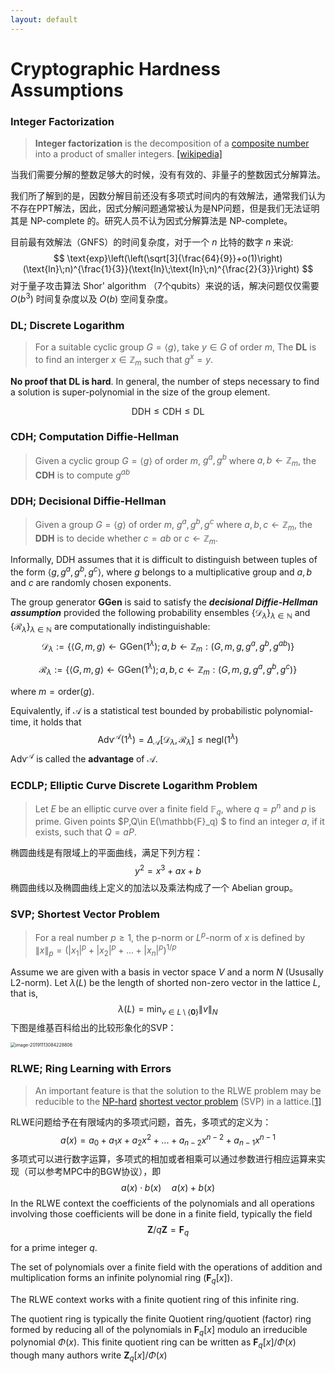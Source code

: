```yaml
---
layout: default
---
```


# Cryptographic Hardness Assumptions

### Integer Factorization

> **Integer factorization** is the decomposition of a [composite number](https://en.wikipedia.org/wiki/Composite_number) into a product of smaller integers. [[wikipedia]](https://en.wikipedia.org/wiki/Integer_factorization#cite_note-rsa768-1)

当我们需要分解的整数足够大的时候，没有有效的、非量子的整数因式分解算法。

我们所了解到的是，因数分解目前还没有多项式时间内的有效解法，通常我们认为不存在PPT解法，因此，因式分解问题通常被认为是NP问题，但是我们无法证明其是 NP-complete 的。研究人员不认为因式分解算法是 NP-complete。

目前最有效解法（GNFS）的时间复杂度，对于一个 $n$ 比特的数字 $n$ 来说:
$$
\text{exp}\left(\left(\sqrt[3]{\frac{64}{9}}+o(1)\right)(\text{ln}\;n)^{\frac{1}{3}}(\text{ln}\;\text{ln}\;n)^{\frac{2}{3}}\right)
$$
对于量子攻击算法 Shor' algorithm （7个qubits）来说的话，解决问题仅仅需要 $O(b^3)$ 时间复杂度以及 $O(b)$ 空间复杂度。

### DL; Discrete Logarithm

> For a suitable cyclic group $G=\langle g\rangle$, take $y\in G$ of order $m$, The **DL** is to find an interger $x\in\mathbb{Z}_m$ such that $g^x=y$.

**No proof that DL is hard**. In general, the number of steps necessary to find a solution is super-polynomial in the size of the group element.

$$\text{DDH}\leq\text{CDH}\leq\text{DL}$$

### CDH; Computation Diffie-Hellman

> Given a cyclic group $G=\langle g\rangle$ of order $m$, $g^a,g^b$ where $a,b\gets\mathbb{Z}_m$, the **CDH** is to compute $g^{ab}$


### DDH; Decisional Diffie-Hellman

> Given a group $G=\langle g\rangle$ of order $m$, $g^a,g^b, g^c$ where $a,b,c\gets\mathbb{Z}_m$, the **DDH** is to decide whether $c=ab$ or $c\gets\mathbb{Z}_m$.

Informally, DDH assumes that it is difficult to distinguish between tuples of the form $\langle g,g^a,g^b,g^c\rangle$, where $g$ belongs to a multiplicative group and $a,b$ and $c$ are randomly chosen exponents.

The group generator **GGen** is said to satisfy the ***decisional Diffie-Hellman assumption*** provided the following probability ensembles $\{\mathcal{D}_\lambda\}_{\lambda\in\mathbb{N}}$ and $\{\mathcal{R}_\lambda\}_{\lambda\in\mathbb{N}}$ are computationally indistinguishable:
$$
\mathcal{D}_\lambda:=\{\langle G,m,g\rangle\gets \text{GGen}(1^\lambda);a,b\gets \mathbb{Z}_m:(G,m,g,g^a,g^b,g^{ab})\}
$$

$$
\mathcal{R}_\lambda:=\{\langle G,m,g\rangle\gets \text{GGen}(1^\lambda);a,b,c\gets \mathbb{Z}_m:(G,m,g,g^a,g^b,g^{c})\}
$$

where $m=\text{order}(g)$.

Equivalently, if $\mathcal{A}$ is a statistical test bounded by probabilistic polynomial-time, it holds that
$$
\text{Adv}^{\mathcal{A}}(1^\lambda)=\Delta_\mathcal{A}[\mathcal{D}_\lambda, \mathcal{R}_\lambda]\leq\text{negl}(1^\lambda)
$$
$\text{Adv}^{\mathcal{A}}$ is called the **advantage** of $\mathcal{A}$.

### ECDLP; Elliptic Curve Discrete Logarithm Problem

>  Let $E$ be an elliptic curve over a finite field $\mathbb{F}_q$, where $q=p^n$ and $p$ is prime.  Given points $P,Q\in E(\mathbb{F}_q) $ to find an integer $a$, if it exists, such that $Q=aP$.

椭圆曲线是有限域上的平面曲线，满足下列方程：
$$
y^2=x^3+ax+b
$$
椭圆曲线以及椭圆曲线上定义的加法以及乘法构成了一个 Abelian group。

### SVP; Shortest Vector Problem

> For a real number $p ≥ 1$, the p-norm or $L^p$-norm of $x$ is defined by $\|x\|_p=(|x_1|^p+|x_2|^p+...+|x_n|^p)^{1/p}$

Assume we are given with a basis in vector space $V$ and a norm $N$ (Ususally L2-norm). Let $\lambda(L)$ be the length of shorted non-zero vector in the lattice $L$, that is,
$$
\lambda (L)=\min_{v\in L\setminus \{\mathbf {0} \}}\|v\|_{N}
$$
下图是维基百科给出的比较形象化的SVP：

<img src="/Users/jamie/Library/Application Support/typora-user-images/image-20191113084228806.png" alt="image-20191113084228806" style="zoom:50%;" />

### RLWE; Ring Learning with Errors

> An important feature  is  that the solution to the RLWE problem may be  reducible to the [NP-hard](https://en.wikipedia.org/wiki/NP-hard) [shortest vector problem](https://en.wikipedia.org/wiki/Shortest_vector_problem) (SVP) in a lattice.[[1\]](https://en.wikipedia.org/wiki/Ring_learning_with_errors#cite_note-:0-1)

RLWE问题给予在有限域内的多项式问题，首先，多项式的定义为：
$$
a(x)=a_0+a_1x+a_2x^2+...+a_{n-2}x^{n-2} + a_{n-1}x^{n-1}
$$
多项式可以进行数字运算，多项式的相加或者相乘可以通过参数进行相应运算来实现（可以参考MPC中的BGW协议），即
$$
a(x)\cdot b(x)\quad a(x)+b(x)
$$
In the RLWE context the coefficients of the polynomials and all operations involving those coefficients will be done in a finite field, typically the field $$\mathbf{Z}/q\mathbf{Z} = \mathbf{F}_q$$ for a prime integer $q$.  

The set of polynomials over a finite field with the operations of addition and multiplication forms an infinite polynomial ring ($\mathbf{F}_q[x]$).  

The RLWE context works with a finite quotient ring of this infinite ring.  

The quotient ring is typically the finite Quotient ring/quotient (factor) ring formed by reducing all of the polynomials in $\mathbf{F}_q[x]$ modulo an irreducible polynomial $\Phi(x)$.  This finite quotient ring can be written as $\mathbf{F}_q[x]/\Phi(x)$ though many authors write $\mathbf{Z}_q[x]/\Phi(x)$
